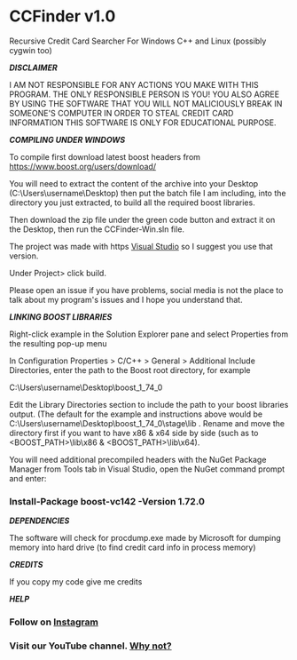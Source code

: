 # CCFinder v1.0

Recursive Credit Card Searcher For Windows C++ and Linux (possibly cygwin too)



***DISCLAIMER***

I AM NOT RESPONSIBLE FOR ANY ACTIONS YOU MAKE WITH THIS PROGRAM.
THE ONLY RESPONSIBLE PERSON IS YOU!
YOU ALSO AGREE BY USING THE SOFTWARE THAT YOU WILL NOT MALICIOUSLY BREAK IN SOMEONE'S COMPUTER IN ORDER TO STEAL CREDIT CARD INFORMATION
THIS SOFTWARE IS ONLY FOR EDUCATIONAL PURPOSE.

***COMPILING UNDER WINDOWS***

To compile first download latest boost headers from https://www.boost.org/users/download/

You will need to extract the content of the archive into your Desktop (C:\Users\username\Desktop)
then put the batch file I am including, into the directory you just extracted, to build all the required boost libraries.

Then download the zip file under the green code button and extract it on the Desktop, then run the CCFinder-Win.sln file.

The project was made with https [Visual Studio](://visualstudio.microsoft.com/vs/community/) so I suggest you use that version.

Under Project> click build. 

Please open an issue if you have problems, social media is not the place to talk about my program's issues and I hope you understand that.

***LINKING BOOST LIBRARIES***

Right-click example in the Solution Explorer pane and select Properties from the resulting pop-up menu

In Configuration Properties > C/C++ > General > Additional Include Directories, enter the path to the Boost root directory, for example

C:\Users\username\Desktop\boost_1_74_0

Edit the Library Directories section to include the path to your boost libraries output. (The default for the example and instructions above would be C:\Users\username\Desktop\boost_1_74_0\stage\lib . Rename and move the directory first if you want to have x86 & x64 side by side (such as to <BOOST_PATH>\lib\x86 & <BOOST_PATH>\lib\x64).

You will need additional precompiled headers with the NuGet Package Manager from Tools tab in Visual Studio, open the NuGet command prompt and enter: 

###  Install-Package boost-vc142 -Version 1.72.0


***DEPENDENCIES***

The software will check for procdump.exe made by Microsoft for dumping memory into hard drive (to find credit card info in process memory)

***CREDITS***

If you copy my code give me credits

***HELP***

### Follow on [Instagram](https://www.instagram.com/madmax4708/)
### Visit our YouTube channel. [Why not?](https://youtube.com/channel/UC02OkpTZkxRZCEzFjawf6mA)
